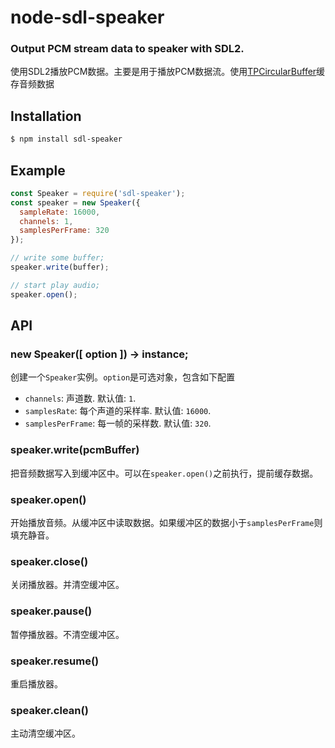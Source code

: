 node-sdl-speaker
======
### Output PCM stream data to speaker with SDL2.

使用SDL2播放PCM数据。主要是用于播放PCM数据流。使用[TPCircularBuffer](https://github.com/michaeltyson/TPCircularBuffer)缓存音频数据

Installation
---

```bash
$ npm install sdl-speaker
```

Example
---

```javascript
const Speaker = require('sdl-speaker');
const speaker = new Speaker({
  sampleRate: 16000,
  channels: 1,
  samplesPerFrame: 320
});

// write some buffer;
speaker.write(buffer);

// start play audio;
speaker.open();

```

API
---

### new Speaker([ option ]) -> instance;

创建一个`Speaker`实例。`option`是可选对象，包含如下配置

- `channels`: 声道数. 默认值: `1`.
- `samplesRate`: 每个声道的采样率. 默认值: `16000`.
- `samplesPerFrame`: 每一帧的采样数. 默认值: `320`.

### speaker.write(pcmBuffer)

把音频数据写入到缓冲区中。可以在`speaker.open()`之前执行，提前缓存数据。

### speaker.open()

开始播放音频。从缓冲区中读取数据。如果缓冲区的数据小于`samplesPerFrame`则填充静音。

### speaker.close()

关闭播放器。并清空缓冲区。

### speaker.pause()

暂停播放器。不清空缓冲区。

### speaker.resume()

重启播放器。

### speaker.clean()

主动清空缓冲区。

